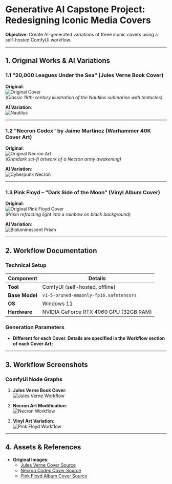 
# Generative AI Capstone Project: Redesigning Iconic Media Covers  
**Objective**: Create AI-generated variations of three iconic covers using a self-hosted ComfyUI workflow.  

---

## 1. Original Works & AI Variations  

### **1.1 "20,000 Leagues Under the Sea" (Jules Verne Book Cover)**  
**Original**:  
![Original Cover](jules_verne_original.jpg)  
*(Classic 19th-century illustration of the Nautilus submarine with tentacles)*  

**AI Variation**:  
![Nautilus](jules_verne_ai.png)  

---

### **1.2 "Necron Codex" by Jaime Martinez (Warhammer 40K Cover Art)**  
**Original**:  
![Original Necron Art](jaime-martinez-necrons-codex-original.jpg)  
*(Grimdark sci-fi artwork of a Necron army awakening)*  

**AI Variation**:  
![Cyberpunk Necron](jaime-martinez-necrons-codex-ai.png)  

---

### **1.3 Pink Floyd – "Dark Side of the Moon" (Vinyl Album Cover)**  
**Original**:  
![Original Pink Floyd Cover](Dark_Side_of_the_Moon_Original.jpg)  
*(Prism refracting light into a rainbow on black background)*  

**AI Variation**:  
![Bioluminescent Prism](Dark_Side_of_the_Moon_AI.png)  

---

## 2. Workflow Documentation  

### **Technical Setup**  
| Component           | Details                                                                 |
|---------------------|-------------------------------------------------------------------------|
| **Tool**            | ComfyUI (self-hosted, offline)                     |
| **Base Model**      | `v1-5-pruned-emaonly-fp16.safetensors` |
| **OS**      | Windows 11                                |
| **Hardware**        | NVIDIA GeForce RTX 4060 GPU (32GB RAM)                                              |

### **Generation Parameters**  
- **Different for each Cover. Details are specified in the Workflow section of each Cover Art;**

---

## 3. Workflow Screenshots 

### **ComfyUI Node Graphs**  
1. **Jules Verne Book Cover**:  
   ![Jules Verne Workflow]((jules_verne_prompt.png))  

2. **Necron Art Modification**:  
   ![Necron Workflow](jaime-martinez-necrons-codex-prompt.png)  

3. **Vinyl Art Variation**:  
   ![Pink Floyd Workflow](Dark_Side_of_the_Moon_Prompt.png)  

---

## 4. Assets & References  
- **Original Images**:  
  - [Jules Verne Cover Source](https://www.google.com/url?sa=i&url=https%3A%2F%2Fwww.amazon.com%2F20-000-Leagues-Under-Sea%2Fdp%2F0553212524&psig=AOvVaw0BWlmE6aB0pjPoMujTTB5o&ust=1745694948156000&source=images&cd=vfe&opi=89978449&ved=0CBcQjhxqFwoTCJDH587y84wDFQAAAAAdAAAAABAE)  
  - [Necron Codex Cover Source](https://www.google.com/url?sa=i&url=https%3A%2F%2Fwww.warhammerart.com%2Fproducts%2Fcodex-necrons-cover-art-10th-edition&psig=AOvVaw3Hwxv8gyk5TVCFIybhiyJj&ust=1745695038893000&source=images&cd=vfe&opi=89978449&ved=0CBcQjhxqFwoTCJCBsPby84wDFQAAAAAdAAAAABAE)  
  - [Pink Floyd Album Cover Source]([https://example.com/pink_floyd](https://www.google.com/url?sa=i&url=https%3A%2F%2Fen.wikipedia.org%2Fwiki%2FThe_Dark_Side_of_the_Moon&psig=AOvVaw0eaZ5yXzvKNXFFsx57yid9&ust=1745695095062000&source=images&cd=vfe&opi=89978449&ved=0CBcQjhxqFwoTCPDjhJLz84wDFQAAAAAdAAAAABAE))  
